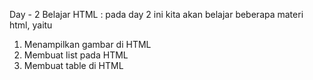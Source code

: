 Day - 2 Belajar HTML :
pada day 2 ini kita akan belajar beberapa materi html, yaitu

1. Menampilkan gambar di HTML
2. Membuat list pada HTML
3. Membuat table di HTML
